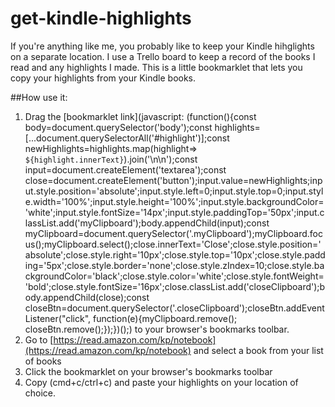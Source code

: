 # get-kindle-highlights
If you're anything like me, you probably like to keep your Kindle hihglights on a separate location. I use a Trello board to keep a record of the books I read and any highlights I made. This is a little bookmarklet that lets you copy your highlights from your Kindle books.

##How use it:

1. Drag the [bookmarklet link](javascript: (function(){const body=document.querySelector('body');const highlights=[...document.querySelectorAll('#highlight')];const newHighlights=highlights.map(highlight=> `${highlight.innerText}`).join('\n\n');const input=document.createElement('textarea');const close=document.createElement('button');input.value=newHighlights;input.style.position='absolute';input.style.left=0;input.style.top=0;input.style.width='100%';input.style.height='100%';input.style.backgroundColor='white';input.style.fontSize='14px';input.style.paddingTop='50px';input.classList.add('myClipboard');body.appendChild(input);const myClipboard=document.querySelector('.myClipboard');myClipboard.focus();myClipboard.select();close.innerText='Close';close.style.position='absolute';close.style.right='10px';close.style.top='10px';close.style.padding='5px';close.style.border='none';close.style.zIndex=10;close.style.backgroundColor='black';close.style.color='white';close.style.fontWeight='bold';close.style.fontSize='16px';close.classList.add('closeClipboard');body.appendChild(close);const closeBtn=document.querySelector('.closeClipboard');closeBtn.addEventListener("click", function(e){myClipboard.remove(); closeBtn.remove();});})();) to your browser's bookmarks toolbar.
2. Go to [https://read.amazon.com/kp/notebook](https://read.amazon.com/kp/notebook) and select a book from your list of books
3. Click the bookmarklet on your browser's bookmarks toolbar
4. Copy (cmd+c/ctrl+c) and paste your highlights on your location of choice.
